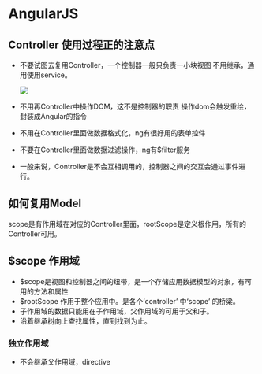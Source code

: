 # AngularJS

## Controller 使用过程正的注意点

- 不要试图去复用Controller，一个控制器一般只负责一小块视图
  不用继承，通用使用service。

  ![](https://ws4.sinaimg.cn/large/006tNc79gy1fowl2z23spj30gl084aag.jpg)

- 不用再Controller中操作DOM，这不是控制器的职责
  操作dom会触发重绘，封装成Angular的指令

- 不用在Controller里面做数据格式化，ng有很好用的表单控件

- 不要在Controller里面做数据过滤操作，ng有$filter服务

- 一般来说，Controller是不会互相调用的，控制器之间的交互会通过事件进行。



## 如何复用Model

scope是有作用域在对应的Controller里面，rootScope是定义根作用，所有的Controller可用。


## $scope 作用域
- $scope是视图和控制器之间的纽带，是一个存储应用数据模型的对象，有可用的方法和属性
- $rootScope 作用于整个应用中。是各个‘controller’ 中‘scope’ 的桥梁。
- 子作用域的数据只能用在子作用域，父作用域的可用于父和子。
- 沿着继承树向上查找属性，直到找到为止。
### 独立作用域
- 不会继承父作用域，directive